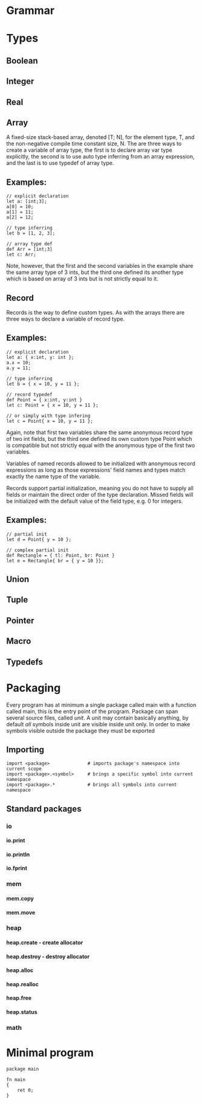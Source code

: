 # Grammar
# Types
## Boolean
## Integer
## Real
## Array
A fixed-size stack-based array, denoted [T; N], for the element type, T, and the non-negative compile time constant size, N. The are three ways to create a variable of array type, the first is to declare array var type explicitly, the second is to use auto type inferring from an array expression, and the last is to use typedef of array type.

Examples:
---
```
// explicit declaration
let a: [int;3];
a[0] = 10;
a[1] = 11;
a[2] = 12;

// type inferring
let b = [1, 2, 3];

// array type def
def Arr = [int;3]
let c: Arr;
```
Note, however, that the first and the second variables in the example share the same array type of 3 ints, but the third one defined its another type which is based on array of 3 ints but is not strictly equal to it.
## Record
Records is the way to define custom types. As with the arrays there are three ways to declare a variable of record type.

Examples:
---
```
// explicit declaration
let a: { x:int, y: int };
a.x = 10;
a.y = 11;

// type inferring
let b = { x = 10, y = 11 };

// record typedef
def Point = { x:int, y:int }
let c: Point = { x = 10, y = 11 };

// or simply with type infering
let c = Point{ x = 10, y = 11 };
```
Again, note that first two variables share the same anonymous record type of two int fields, but the third one defined its own custom type Point which is compatible but not strictly equal with the anonymous type of the first two variables.

Variables of named records allowed to be initialized with anonymous record expressions as long as those expressions' field names and types match exactly the name type of the variable.

Records support partial initialization, meaning you do not have to supply all fields or maintain the direct order of the type declaration. Missed fields will be initialized with the default value of the field type, e.g. 0 for integers.

Examples:
---
```
// partial init
let d = Point{ y = 10 };

// complex partial init
def Rectangle = { tl: Point, br: Point }
let e = Rectangle{ br = { y = 10 }};
```
## Union
## Tuple
## Pointer
## Macro
## Typedefs

# Packaging
Every program has at minimum a single package called main with a function called main, this is the
entry point of the program. Package can span several source files, called _unit_. A unit may
contain basically anything, by default _all_ symbols inside unit are visible inside unit only. In
order to make symbols visible outside the package they must be exported

## Importing
```
import <package>              # imports package's namespace into current scope
import <package>.<symbol>     # brings a specific symbol into current namespace
import <package>.*            # brings all symbols into current namespace
```

## Standard packages

### io
#### io.print
#### io.println
#### io.fprint

### mem
#### mem.copy
#### mem.move

### heap
#### heap.create - create allocator
#### heap.destroy - destroy allocator
#### heap.alloc
#### heap.realloc
#### heap.free
#### heap.status

### math

# Minimal program
```
package main

fn main
{
    ret 0;
}
```
